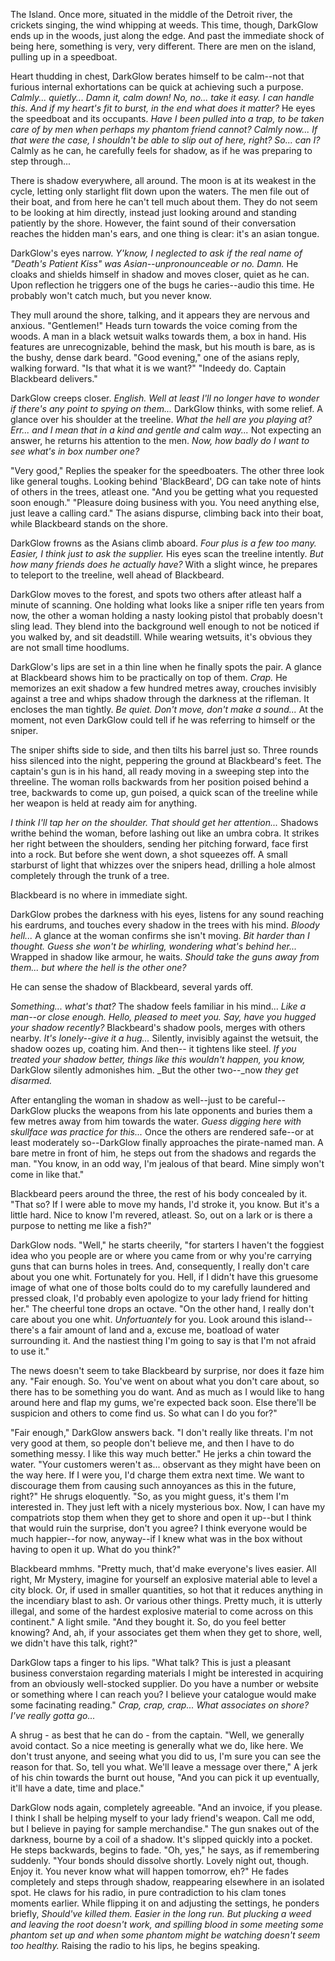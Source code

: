 The Island. Once more, situated in the middle of the Detroit river, the crickets singing, the wind whipping at weeds. This time, though, DarkGlow ends up in the woods, just along the edge. And past the immediate shock of being here, something is very, very different. There are men on the island, pulling up in a speedboat.

Heart thudding in chest, DarkGlow berates himself to be calm--not that furious internal exhortations can be quick at achieving such a purpose. _Calmly... quietly... Damn it, calm down! No, no... take it easy. I can handle this. And if my heart's fit to burst, in the end what does it matter?_ He eyes the speedboat and its occupants. _Have I been pulled into a trap, to be taken care of by men when perhaps my phantom friend cannot? Calmly now... If that were the case, I shouldn't be able to slip out of here, right? So... can I?_ Calmly as he can, he carefully feels for shadow, as if he was preparing to step through...

There is shadow everywhere, all around. The moon is at its weakest in the cycle, letting only starlight flit down upon the waters. The men file out of their boat, and from here he can't tell much about them. They do not seem to be looking at him directly, instead just looking around and standing patiently by the shore. However, the faint sound of their conversation reaches the hidden man's ears, and one thing is clear: it's an asian tongue.

DarkGlow's eyes narrow. _Y'know, I neglected to ask if the real name of "Death's Patient Kiss" was Asian--unpronounceable or no. Damn._ He cloaks and shields himself in shadow and moves closer, quiet as he can. Upon reflection he triggers one of the bugs he caries--audio this time. He probably won't catch much, but you never know.

They mull around the shore, talking, and it appears they are nervous and anxious. "Gentlemen!" Heads turn towards the voice coming from the woods. A man in a black wetsuit walks towards them, a box in hand. His features are unrecognizable, behind the mask, but his mouth is bare, as is the bushy, dense dark beard. "Good evening," one of the asians reply, walking forward. "Is that what it is we want?" "Indeedy do. Captain Blackbeard delivers."

DarkGlow creeps closer. _English. Well at least I'll no longer have to wonder if there's any point to spying on them..._ DarkGlow thinks, with some relief. A glance over his shoulder at the treeline. _What the hell are you playing at? Err... and I mean that in a kind and gentle and_ calm _way..._ Not expecting an answer, he returns his attention to the men. _Now, how badly do I want to see what's in box number one?_

"Very good," Replies the speaker for the speedboaters. The other three look like general toughs. Looking behind 'BlackBeard', DG can take note of hints of others in the trees, atleast one. "And you be getting what you requested soon enough." "Pleasure doing business with you. You need anything else, just leave a calling card." The asians dispurse, climbing back into their boat, while Blackbeard stands on the shore.

DarkGlow frowns as the Asians climb aboard. _Four plus is a few too many. Easier, I think just to ask the supplier._ His eyes scan the treeline intently. _But how many friends does he actually have?_ With a slight wince, he prepares to teleport to the treeline, well ahead of Blackbeard.

DarkGlow moves to the forest, and spots two others after atleast half a minute of scanning. One holding what looks like a sniper rifle ten years from now, the other a woman holding a nasty looking pistol that probably doesn't sling lead. They blend into the background well enough to not be noticed if you walked by, and sit deadstill. While wearing wetsuits, it's obvious they are not small time hoodlums.

DarkGlow's lips are set in a thin line when he finally spots the pair. A glance at Blackbeard shows him to be practically on top of them. _Crap._ He memorizes an exit shadow a few hundred metres away, crouches invisibly against a tree and whips shadow through the darkness at the rifleman. It encloses the man tightly. _Be quiet. Don't move, don't make a sound..._ At the moment, not even DarkGlow could tell if he was referring to himself or the sniper.

The sniper shifts side to side, and then tilts his barrel just so. Three rounds hiss silenced into the night, peppering the ground at Blackbeard's feet. The captain's gun is in his hand, all ready moving in a sweeping step into the threeline. The woman rolls backwards from her position poised behind a tree, backwards to come up, gun poised, a quick scan of the treeline while her weapon is held at ready aim for anything.

_I think I'll tap her on the shoulder. That should get her attention..._ Shadows writhe behind the woman, before lashing out like an umbra cobra. It strikes her right between the shoulders, sending her pitching forward, face first into a rock. But before she went down, a shot squeezes off. A small starburst of light that whizzes over the snipers head, drilling a hole almost completely through the trunk of a tree.

Blackbeard is no where in immediate sight.

DarkGlow probes the darkness with his eyes, listens for any sound reaching his eardrums, and touches every shadow in the trees with his mind. _Bloody hell..._ A glance at the woman confirms she isn't moving. _Bit harder than I thought. Guess she won't be whirling, wondering what's behind her..._ Wrapped in shadow like armour, he waits. _Should take the guns away from them... but where the hell is the other one?_

He can sense the shadow of Blackbeard, several yards off.

_Something... what's that?_ The shadow feels familiar in his mind... _Like a man--or close enough. Hello, pleased to meet you. Say, have you hugged your shadow recently?_ Blackbeard's shadow pools, merges with others nearby. _It's lonely--give it a hug..._ Silently, invisibly against the wetsuit, the shadow oozes up, coating him. And then-- it tightens like steel. _If you treated your shadow better, things like this wouldn't happen, you know,_ DarkGlow silently admonishes him. _But the other two--_now _they get disarmed._

After entangling the woman in shadow as well--just to be careful-- DarkGlow plucks the weapons from his late opponents and buries them a few metres away from him towards the water. _Guess digging here with skullface was practice for this..._ Once the others are rendered safe--or at least moderately so--DarkGlow finally approaches the pirate-named man. A bare metre in front of him, he steps out from the shadows and regards the man. "You know, in an odd way, I'm jealous of that beard. Mine simply won't come in like that."

Blackbeard peers around the three, the rest of his body concealed by it. "That so? If I were able to move my hands, I'd stroke it, you know. But it's a little hard. Nice to know I'm revered, atleast. So, out on a lark or is there a purpose to netting me like a fish?"

DarkGlow nods. "Well," he starts cheerily, "for starters I haven't the foggiest idea who you people are or where you came from or why you're carrying guns that can burns holes in trees. And, consequently, I really don't care about you one whit. Fortunately for you. Hell, if I didn't have this gruesome image of what one of those bolts could do to my carefully laundered and pressed cloak, I'd probably even apologize to your lady friend for hitting her." The cheerful tone drops an octave. "On the other hand, I really don't care about you one whit. _Unfortuantely_ for you. Look around this island--there's a fair amount of land and a, excuse me, boatload of water surrounding it. And the nastiest thing I'm going to say is that I'm not afraid to use it."

The news doesn't seem to take Blackbeard by surprise, nor does it faze him any. "Fair enough. So. You've went on about what you don't care about, so there has to be something you do want. And as much as I would like to hang around here and flap my gums, we're expected back soon. Else there'll be suspicion and others to come find us. So what can I do you for?"

"Fair enough," DarkGlow answers back. "I don't really like threats. I'm not very good at them, so people don't believe me, and then I have to do something messy. I like this way much better." He jerks a chin toward the water. "Your customers weren't as... observant as they might have been on the way here. If I were you, I'd charge them extra next time. We want to discourage them from causing such annoyances as this in the future, right?" He shrugs eloquently. "So, as you might guess, it's them I'm interested in. They just left with a nicely mysterious box. Now, I can have my compatriots stop them when they get to shore and open it up--but I think that would ruin the surprise, don't you agree? I think everyone would be much happier--for now, anyway--if I knew what was in the box without having to open it up. What do you think?"

Blackbeard mmhms. "Pretty much, that'd make everyone's lives easier. All right, Mr Mystery, imagine for yourself an explosive material able to level a city block. Or, if used in smaller quantities, so hot that it reduces anything in the incendiary blast to ash. Or various other things. Pretty much, it is utterly illegal, and some of the hardest explosive material to come across on this continent." A light smile. "And they bought it. So, do you feel better knowing? And, ah, if your associates get them when they get to shore, well, we didn't have this talk, right?"

DarkGlow taps a finger to his lips. "What talk? This is just a pleasant business converstaion regarding materials I might be interested in acquiring from an obviously well-stocked supplier. Do you have a number or website or something where I can reach you? I believe your catalogue would make some facinating reading." _Crap, crap, crap... What associates on shore? I've really gotta go..._

A shrug - as best that he can do - from the captain. "Well, we generally avoid contact. So a nice meeting is generally what we do, like here. We don't trust anyone, and seeing what you did to us, I'm sure you can see the reason for that. So, tell you what. We'll leave a message over there," A jerk of his chin towards the burnt out house, "And you can pick it up eventually, it'll have a date, time and place."

DarkGlow nods again, completely agreeable. "And an invoice, if you please. I think I shall be helping myself to your lady friend's weapon. Call me odd, but I believe in paying for sample merchandise." The gun snakes out of the darkness, bourne by a coil of a shadow. It's slipped quickly into a pocket. He steps backwards, begins to fade. "Oh, yes," he says, as if remembering suddenly. "Your bonds should dissolve shortly. Lovely night out, though. Enjoy it. You never know what will happen tomorrow, eh?" He fades completely and steps through shadow, reappearing elsewhere in an isolated spot. He claws for his radio, in pure contradiction to his clam tones moments earlier. While flipping it on and adjusting the settings, he ponders briefly, _Should've killed them. Easier in the long run. But plucking a weed and leaving the root doesn't work, and spilling blood in some meeting some phantom set up and when some phantom might be watching doesn't seem too healthy._ Raising the radio to his lips, he begins speaking.